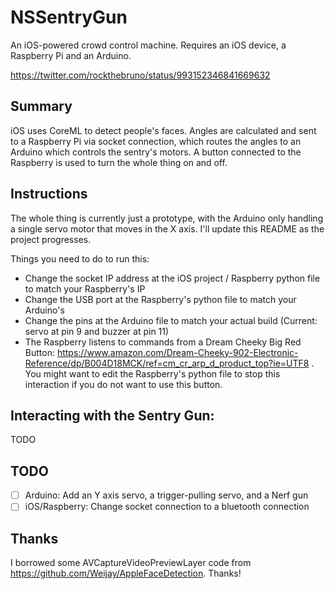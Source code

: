 # NSSentryGun

An iOS-powered crowd control machine. Requires an iOS device, a Raspberry Pi and an Arduino.

https://twitter.com/rockthebruno/status/993152346841669632

## Summary

iOS uses CoreML to detect people's faces. Angles are calculated and sent to a Raspberry Pi via socket connection, which routes the angles to an Arduino which controls the sentry's motors. A button connected to the Raspberry is used to turn the whole thing on and off.

## Instructions

The whole thing is currently just a prototype, with the Arduino only handling a single servo motor that moves in the X axis. I'll update this README as the project progresses.

Things you need to do to run this:

- Change the socket IP address at the iOS project / Raspberry python file to match your Raspberry's IP
- Change the USB port at the Raspberry's python file to match your Arduino's
- Change the pins at the Arduino file to match your actual build (Current: servo at pin 9 and buzzer at pin 11)
- The Raspberry listens to commands from a Dream Cheeky Big Red Button: https://www.amazon.com/Dream-Cheeky-902-Electronic-Reference/dp/B004D18MCK/ref=cm_cr_arp_d_product_top?ie=UTF8 . You might want to edit the Raspberry's python file to stop this interaction if you do not want to use this button.

## Interacting with the Sentry Gun:

TODO

## TODO

- [ ] Arduino: Add an Y axis servo, a trigger-pulling servo, and a Nerf gun
- [ ] iOS/Raspberry: Change socket connection to a bluetooth connection

## Thanks

I borrowed some AVCaptureVideoPreviewLayer code from https://github.com/Weijay/AppleFaceDetection. Thanks!
